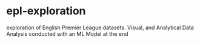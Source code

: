 # epl-exploration
exploration of English Premier League datasets. Visual, and Analytical Data Analysis conducted with an ML Model at the end
